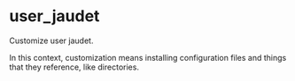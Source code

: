 # user_jaudet

Customize user jaudet.

In this context, customization means installing configuration files and things that they reference,
like directories.
